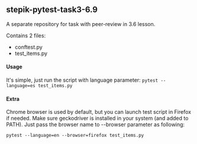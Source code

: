 ## stepik-pytest-task3-6.9
A separate repository for task with peer-review in 3.6 lesson.

Contains 2 files:
* conftest.py
* test_items.py

#### Usage
It's simple, just run the script with language parameter:
`pytest --language=es test_items.py`

#### Extra
Chrome browser is used by default, but you can launch test script in Firefox if needed.
Make sure geckodriver is installed in your system (and added to PATH).
Just pass the browser name to --browser parameter as following:

`pytest --language=en --browser=firefox test_items.py`
